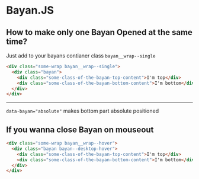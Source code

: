 # Bayan.JS

## How to make only one Bayan Opened at the same time?

Just add to your bayans contianer class `bayan__wrap--single`

```html
<div class="some-wrap bayan__wrap--single">
  <div class="bayan">
    <div class="some-class-of-the-bayan-top-content">I'm top</div>
    <div class="some-class-of-the-bayan-bottom-content">I'm bottom</div>
  </div>
</div>
```

---

`data-bayan="absolute"` makes bottom part absolute positioned

## If you wanna close Bayan on mouseout

```html
<div class="some-wrap bayan__wrap--hover">
  <div class="bayan bayan--desktop-hover">
    <div class="some-class-of-the-bayan-top-content">I'm top</div>
    <div class="some-class-of-the-bayan-bottom-content">I'm bottom</div>
  </div>
</div>
```
